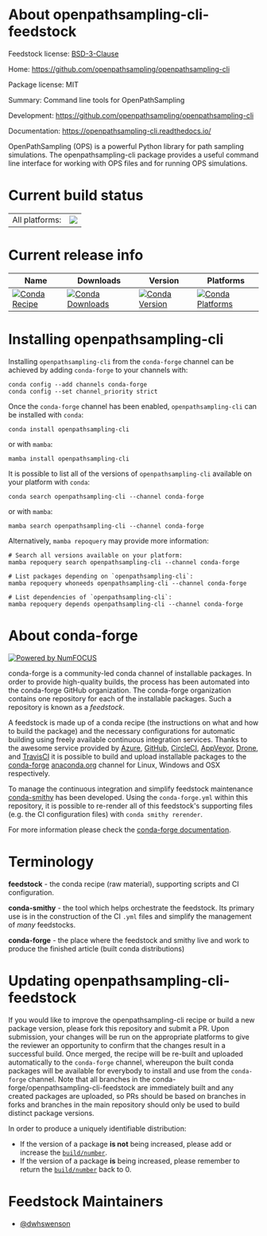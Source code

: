 About openpathsampling-cli-feedstock
====================================

Feedstock license: [BSD-3-Clause](https://github.com/conda-forge/openpathsampling-cli-feedstock/blob/main/LICENSE.txt)

Home: https://github.com/openpathsampling/openpathsampling-cli

Package license: MIT

Summary: Command line tools for OpenPathSampling

Development: https://github.com/openpathsampling/openpathsampling-cli

Documentation: https://openpathsampling-cli.readthedocs.io/

OpenPathSampling (OPS) is a powerful Python library for path sampling
simulations. The openpathsampling-cli package provides a useful
command line interface for working with OPS files and for running OPS
simulations.


Current build status
====================


<table><tr><td>All platforms:</td>
    <td>
      <a href="https://dev.azure.com/conda-forge/feedstock-builds/_build/latest?definitionId=9074&branchName=main">
        <img src="https://dev.azure.com/conda-forge/feedstock-builds/_apis/build/status/openpathsampling-cli-feedstock?branchName=main">
      </a>
    </td>
  </tr>
</table>

Current release info
====================

| Name | Downloads | Version | Platforms |
| --- | --- | --- | --- |
| [![Conda Recipe](https://img.shields.io/badge/recipe-openpathsampling--cli-green.svg)](https://anaconda.org/conda-forge/openpathsampling-cli) | [![Conda Downloads](https://img.shields.io/conda/dn/conda-forge/openpathsampling-cli.svg)](https://anaconda.org/conda-forge/openpathsampling-cli) | [![Conda Version](https://img.shields.io/conda/vn/conda-forge/openpathsampling-cli.svg)](https://anaconda.org/conda-forge/openpathsampling-cli) | [![Conda Platforms](https://img.shields.io/conda/pn/conda-forge/openpathsampling-cli.svg)](https://anaconda.org/conda-forge/openpathsampling-cli) |

Installing openpathsampling-cli
===============================

Installing `openpathsampling-cli` from the `conda-forge` channel can be achieved by adding `conda-forge` to your channels with:

```
conda config --add channels conda-forge
conda config --set channel_priority strict
```

Once the `conda-forge` channel has been enabled, `openpathsampling-cli` can be installed with `conda`:

```
conda install openpathsampling-cli
```

or with `mamba`:

```
mamba install openpathsampling-cli
```

It is possible to list all of the versions of `openpathsampling-cli` available on your platform with `conda`:

```
conda search openpathsampling-cli --channel conda-forge
```

or with `mamba`:

```
mamba search openpathsampling-cli --channel conda-forge
```

Alternatively, `mamba repoquery` may provide more information:

```
# Search all versions available on your platform:
mamba repoquery search openpathsampling-cli --channel conda-forge

# List packages depending on `openpathsampling-cli`:
mamba repoquery whoneeds openpathsampling-cli --channel conda-forge

# List dependencies of `openpathsampling-cli`:
mamba repoquery depends openpathsampling-cli --channel conda-forge
```


About conda-forge
=================

[![Powered by
NumFOCUS](https://img.shields.io/badge/powered%20by-NumFOCUS-orange.svg?style=flat&colorA=E1523D&colorB=007D8A)](https://numfocus.org)

conda-forge is a community-led conda channel of installable packages.
In order to provide high-quality builds, the process has been automated into the
conda-forge GitHub organization. The conda-forge organization contains one repository
for each of the installable packages. Such a repository is known as a *feedstock*.

A feedstock is made up of a conda recipe (the instructions on what and how to build
the package) and the necessary configurations for automatic building using freely
available continuous integration services. Thanks to the awesome service provided by
[Azure](https://azure.microsoft.com/en-us/services/devops/), [GitHub](https://github.com/),
[CircleCI](https://circleci.com/), [AppVeyor](https://www.appveyor.com/),
[Drone](https://cloud.drone.io/welcome), and [TravisCI](https://travis-ci.com/)
it is possible to build and upload installable packages to the
[conda-forge](https://anaconda.org/conda-forge) [anaconda.org](https://anaconda.org/)
channel for Linux, Windows and OSX respectively.

To manage the continuous integration and simplify feedstock maintenance
[conda-smithy](https://github.com/conda-forge/conda-smithy) has been developed.
Using the ``conda-forge.yml`` within this repository, it is possible to re-render all of
this feedstock's supporting files (e.g. the CI configuration files) with ``conda smithy rerender``.

For more information please check the [conda-forge documentation](https://conda-forge.org/docs/).

Terminology
===========

**feedstock** - the conda recipe (raw material), supporting scripts and CI configuration.

**conda-smithy** - the tool which helps orchestrate the feedstock.
                   Its primary use is in the construction of the CI ``.yml`` files
                   and simplify the management of *many* feedstocks.

**conda-forge** - the place where the feedstock and smithy live and work to
                  produce the finished article (built conda distributions)


Updating openpathsampling-cli-feedstock
=======================================

If you would like to improve the openpathsampling-cli recipe or build a new
package version, please fork this repository and submit a PR. Upon submission,
your changes will be run on the appropriate platforms to give the reviewer an
opportunity to confirm that the changes result in a successful build. Once
merged, the recipe will be re-built and uploaded automatically to the
`conda-forge` channel, whereupon the built conda packages will be available for
everybody to install and use from the `conda-forge` channel.
Note that all branches in the conda-forge/openpathsampling-cli-feedstock are
immediately built and any created packages are uploaded, so PRs should be based
on branches in forks and branches in the main repository should only be used to
build distinct package versions.

In order to produce a uniquely identifiable distribution:
 * If the version of a package **is not** being increased, please add or increase
   the [``build/number``](https://docs.conda.io/projects/conda-build/en/latest/resources/define-metadata.html#build-number-and-string).
 * If the version of a package **is** being increased, please remember to return
   the [``build/number``](https://docs.conda.io/projects/conda-build/en/latest/resources/define-metadata.html#build-number-and-string)
   back to 0.

Feedstock Maintainers
=====================

* [@dwhswenson](https://github.com/dwhswenson/)

